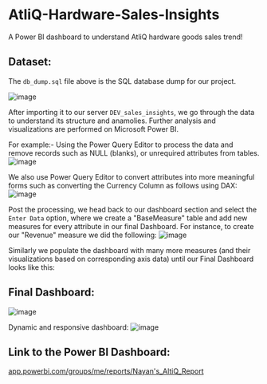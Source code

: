 # AtliQ-Hardware-Sales-Insights

A Power BI dashboard to understand AtliQ hardware goods sales trend!

## Dataset:

The `db_dump.sql` file above is the SQL database dump for our project. 

![image](https://github.com/Aestivial/AtliQ-Hardware-Sales-Insights/assets/69592060/9cd52c1a-fb0e-4750-a05c-ee5f0814089f)

After importing it to our server `DEV_sales_insights`, we go through the data to understand its structure and anamolies. Further analysis and visualizations are performed on Microsoft Power BI.

For example:- Using the Power Query Editor to process the data and remove records such as NULL (blanks), or unrequired attributes from tables.
![image](https://github.com/Aestivial/AtliQ-Hardware-Sales-Insights/assets/69592060/f6f1eb96-df85-4315-bf19-3322315834f2)

We also use Power Query Editor to convert attributes into more meaningful forms such as converting the Currency Column as follows using DAX:
![image](https://github.com/Aestivial/AtliQ-Hardware-Sales-Insights/assets/69592060/f0885706-2a7a-4eac-84a2-d2a8783071f2)

Post the processing, we head back to our dashboard section and select the `Enter Data` option, where we create a  "BaseMeasure" table and add new measures for every attribute in our final Dashboard. For instance, to create our "Revenue" measure we did the following:
![image](https://github.com/Aestivial/AtliQ-Hardware-Sales-Insights/assets/69592060/a9f74ac8-d55b-47bb-b98a-8793575541b1)

Similarly we populate the dashboard with many more measures (and their visualizations based on corresponding axis data) until our Final Dashboard looks like this:

## Final Dashboard:
![image](https://github.com/Aestivial/AtliQ-Hardware-Sales-Insights/assets/69592060/0b0fa7f4-04d8-456a-841e-b9612a9b3aa3)

Dynamic and responsive dashboard:
![image](https://github.com/Aestivial/AtliQ-Hardware-Sales-Insights/assets/69592060/b1f69d67-5f1f-44f7-9322-64f6a5b7dd1b)

## Link to the Power BI Dashboard:
[app.powerbi.com/groups/me/reports/Nayan's_AltiQ_Report](https://app.powerbi.com/groups/me/reports/f0beaed8-4488-407a-8529-bcc3085230f9/ReportSection?experience=power-bi)
